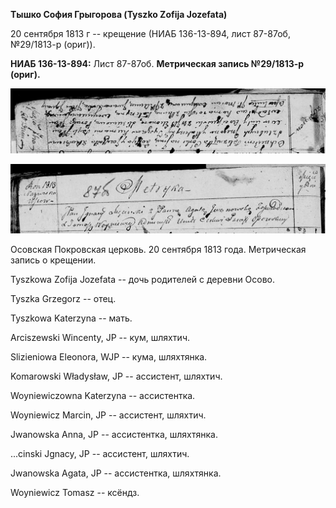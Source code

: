 **Тышко София Грыгорова (Tyszko Zofija Jozefata)**

20 сентября 1813 г -- крещение (НИАБ 136-13-894, лист 87-87об,
№29/1813-р (ориг)).

**НИАБ 136-13-894:** Лист 87-87об. **Метрическая запись №29/1813-р
(ориг).**

![](./media/b878c38644a83dc98fe0d3264dcb02ccd33ee942.png)

![](./media/ebe3bd736dbca31dd57c847d7c38475c3aba4d63.png)

Осовская Покровская церковь. 20 сентября 1813 года. Метрическая запись о
крещении.

Tyszkowa Zofija Jozefata -- дочь родителей с деревни Осовo.

Tyszka Grzegorz -- отец.

Tyszkowa Katerzyna -- мать.

Arciszewski Wincenty, JP -- кум, шляхтич.

Slizieniowa Eleonora, WJP -- кума, шляхтянка.

Komarowski Władysław, JP -- ассистент, шляхтич.

Woyniewiczowna Katerzyna -- ассистентка.

Woyniewicz Marcin, JP -- ассистент, шляхтич.

Jwanowska Anna, JP -- ассистентка, шляхтянка.

\...cinski Jgnacy, JP -- ассистент, шляхтич.

Jwanowska Agata, JP -- ассистентка, шляхтянка.

Woyniewicz Tomasz -- ксёндз.
